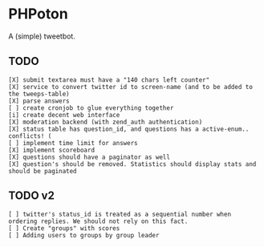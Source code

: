 PHPoton
=======
A (simple) tweetbot.


TODO
-----------
    [X] submit textarea must have a "140 chars left counter"
    [X] service to convert twitter id to screen-name (and to be added to the tweeps-table)
    [X] parse answers
    [ ] create cronjob to glue everything together
    [i] create decent web interface
    [X] moderation backend (with zend_auth authentication)
    [X] status table has question_id, and questions has a active-enum.. conflicts! (
    [ ] implement time limit for answers
    [X] implement scoreboard
    [X] questions should have a paginator as well
    [X] question's should be removed. Statistics should display stats and should be paginated

TODO v2
------------
    [ ] twitter's status_id is treated as a sequential number when ordering replies. We should not rely on this fact.
    [ ] Create "groups" with scores
    [ ] Adding users to groups by group leader
